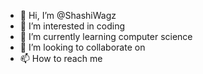 - 👋 Hi, I’m @ShashiWagz
- 👀 I’m interested in coding
- 🌱 I’m currently learning computer science
- 💞️ I’m looking to collaborate on 
- 📫 How to reach me 

<!---
ShashiWagz/ShashiWagz is a ✨ special ✨ repository because its `README.md` (this file) appears on your GitHub profile.
You can click the Preview link to take a look at your changes.
--->
